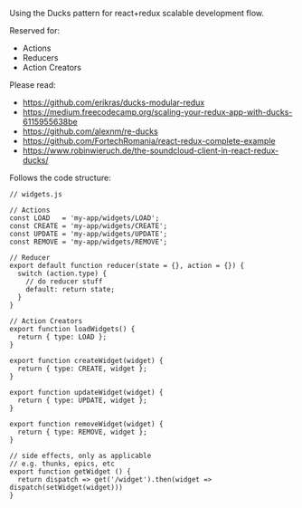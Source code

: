 Using the Ducks pattern for react+redux scalable development flow.

Reserved for:
  - Actions
  - Reducers
  - Action Creators

Please read:
  - https://github.com/erikras/ducks-modular-redux
  - https://medium.freecodecamp.org/scaling-your-redux-app-with-ducks-6115955638be
  - https://github.com/alexnm/re-ducks
  - https://github.com/FortechRomania/react-redux-complete-example
  - https://www.robinwieruch.de/the-soundcloud-client-in-react-redux-ducks/

Follows the code structure:

```
// widgets.js

// Actions
const LOAD   = 'my-app/widgets/LOAD';
const CREATE = 'my-app/widgets/CREATE';
const UPDATE = 'my-app/widgets/UPDATE';
const REMOVE = 'my-app/widgets/REMOVE';

// Reducer
export default function reducer(state = {}, action = {}) {
  switch (action.type) {
    // do reducer stuff
    default: return state;
  }
}

// Action Creators
export function loadWidgets() {
  return { type: LOAD };
}

export function createWidget(widget) {
  return { type: CREATE, widget };
}

export function updateWidget(widget) {
  return { type: UPDATE, widget };
}

export function removeWidget(widget) {
  return { type: REMOVE, widget };
}

// side effects, only as applicable
// e.g. thunks, epics, etc
export function getWidget () {
  return dispatch => get('/widget').then(widget => dispatch(setWidget(widget)))
}
```